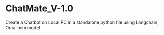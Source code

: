 # ChatMate_V-1.0
Create a Chatbot on Local PC in a standalone python file using Langchain, Orca-mini model
